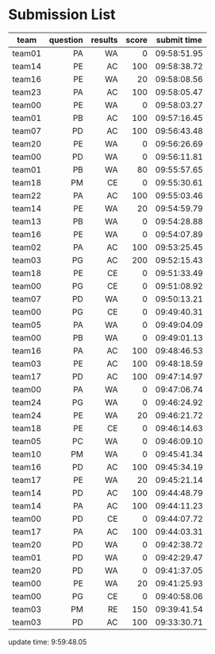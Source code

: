 # Submission List
team    | question  | results  | score | submit time
------|-----:|-----:| ----:|-----
team01 | PA | WA | 0 | 09:58:51.95
team14 | PE | AC | 100 | 09:58:38.72
team16 | PE | WA | 20 | 09:58:08.56
team23 | PA | AC | 100 | 09:58:05.47
team00 | PE | WA | 0 | 09:58:03.27
team01 | PB | AC | 100 | 09:57:16.45
team07 | PD | AC | 100 | 09:56:43.48
team20 | PE | WA | 0 | 09:56:26.69
team00 | PD | WA | 0 | 09:56:11.81
team01 | PB | WA | 80 | 09:55:57.65
team18 | PM | CE | 0 | 09:55:30.61
team22 | PA | AC | 100 | 09:55:03.46
team14 | PE | WA | 20 | 09:54:59.79
team13 | PB | WA | 0 | 09:54:28.88
team16 | PE | WA | 0 | 09:54:07.89
team02 | PA | AC | 100 | 09:53:25.45
team03 | PG | AC | 200 | 09:52:15.43
team18 | PE | CE | 0 | 09:51:33.49
team00 | PG | CE | 0 | 09:51:08.92
team07 | PD | WA | 0 | 09:50:13.21
team00 | PG | CE | 0 | 09:49:40.31
team05 | PA | WA | 0 | 09:49:04.09
team00 | PB | WA | 0 | 09:49:01.13
team16 | PA | AC | 100 | 09:48:46.53
team03 | PE | AC | 100 | 09:48:18.59
team17 | PD | AC | 100 | 09:47:14.97
team00 | PA | WA | 0 | 09:47:06.74
team24 | PG | WA | 0 | 09:46:24.92
team24 | PE | WA | 20 | 09:46:21.72
team18 | PE | CE | 0 | 09:46:14.63
team05 | PC | WA | 0 | 09:46:09.10
team10 | PM | WA | 0 | 09:45:41.34
team16 | PD | AC | 100 | 09:45:34.19
team17 | PE | WA | 20 | 09:45:21.14
team14 | PD | AC | 100 | 09:44:48.79
team14 | PA | AC | 100 | 09:44:11.23
team00 | PD | CE | 0 | 09:44:07.72
team17 | PA | AC | 100 | 09:44:03.31
team20 | PD | WA | 0 | 09:42:38.72
team01 | PD | WA | 0 | 09:42:29.47
team20 | PD | WA | 0 | 09:41:37.05
team00 | PE | WA | 20 | 09:41:25.93
team00 | PG | CE | 0 | 09:40:58.06
team03 | PM | RE | 150 | 09:39:41.54
team03 | PD | AC | 100 | 09:33:30.71


update time:  9:59:48.05 
